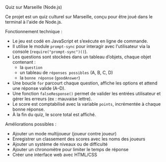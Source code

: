 Quiz sur Marseille (Node.js)

Ce projet est un quiz culturel sur Marseille, conçu pour être joué dans le terminal à l'aide de Node.js.

Fonctionnement technique : 

- Le jeu est codé en JavaScript et s’exécute en ligne de commande.
- Il utilise le module `prompt-sync` pour interagir avec l'utilisateur via la console (`require("prompt-sync")()`).
- Les questions sont stockées dans un tableau d’objets, chaque objet contenant :
  - la `question`
  - un tableau de `réponses possibles` (A, B, C, D)
  - la `bonne réponse` (`goodAnswer`)
- Une boucle `for` parcourt chaque question, affiche les options et attend une réponse valide (A–D).
- Une fonction `falseResponse()` permet de valider les entrées utilisateur et gérer les erreurs (ex : mauvaise lettre).
- Le score est comptabilisé avec la variable `points`, incrémentée à chaque bonne réponse.
- À la fin du quiz, le score total est affiché.

Améliorations possibles :

- Ajouter un mode multijoueur (joueur contre joueur)
- Enregistrer un classement des scores avec les noms des joueurs
- Ajouter un système de niveaux ou de difficulté
- Ajouter un chronomètre pour limiter le temps de réponse
- Créer une interface web avec HTML/CSS
